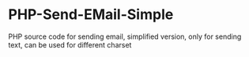 # PHP-Send-EMail-Simple
PHP source code for sending email, simplified version, only for sending text,  can be used for different charset
